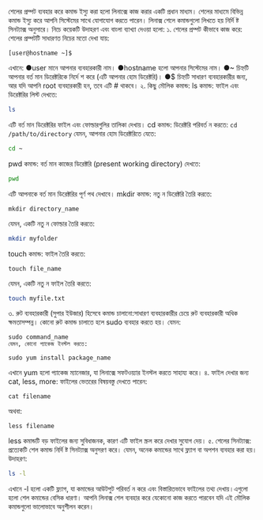 শেলের প্রম্পট ব্যবহার করে কমান্ড ইস্যু করা হলো লিনাক্সে কাজ করার একটি প্রধান মাধ্যম। শেলের মাধ্যমে বিভিন্ন
কমান্ড ইস্যু করে আপনি সিস্টেমের সাথে যোগাযোগ করতে পারেন। লিনাক্স শেলে কমান্ডগুলো লিখতে হয় নির্দি ষ্ট
সিনট্যাক্স অনুসারে।
নিচে কয়েকটি উদাহরণ এবং বাংলা ব্যাখ্যা দেওয়া হলো:
১. শেলের প্রম্পট কীভাবে কাজ করে:
শেলের প্রম্পটটি সাধারণত নিচের মতো দেখা যায়:
```
[user@hostname ~]$
```
এখানে:
●user মানে আপনার ব্যবহারকারী নাম।
●hostname হলো আপনার সিস্টেমের নাম।
●~ চিহ্নটি আপনার বর্ত মান ডিরেক্টরিকে নির্দে শ করে (এটি আপনার হোম ডিরেক্টরি)।
●$ চিহ্নটি সাধারণ ব্যবহারকারীর জন্য, আর যদি আপনি root ব্যবহারকারী হন, তবে এটি # থাকবে।
২. কিছু মৌলিক কমান্ড:
ls কমান্ড:
ফাইল এবং ডিরেক্টরির লিস্ট দেখতে:
```sh
ls
```
এটি বর্ত মান ডিরেক্টরির ফাইল এবং ফোল্ডারগুলির তালিকা দেখায়।
cd কমান্ড:
ডিরেক্টরি পরিবর্ত ন করতে:
``
cd /path/to/directory
``
যেমন, আপনার হোম ডিরেক্টরিতে যেতে:
```sh
cd ~
```
pwd কমান্ড:
বর্ত মান কাজের ডিরেক্টরি (present working directory) দেখতে:
```sh
pwd
```
এটি আপনাকে বর্ত মান ডিরেক্টরির পূর্ণ পথ দেখাবে।
mkdir কমান্ড:
নতু ন ডিরেক্টরি তৈরি করতে:
```
mkdir directory_name
```
যেমন, একটি নতু ন ফোল্ডার তৈরি করতে:
```sh
mkdir myfolder
```
touch কমান্ড:
ফাইল তৈরি করতে:
```
touch file_name
```
যেমন, একটি নতু ন ফাইল তৈরি করতে:
```sh
touch myfile.txt
```
৩. রুট ব্যবহারকারী (সুপার ইউজার) হিসেবে কমান্ড চালানো:সাধারণ ব্যবহারকারীর চেয়ে রুট ব্যবহারকারী অধিক ক্ষমতাসম্পন্ন। কোনো রুট কমান্ড চালাতে হলে sudo
ব্যবহার করতে হয়। যেমন:
```
sudo command_name
যেমন, কোনো প্যাকেজ ইনস্টল করতে:

sudo yum install package_name
```
এখানে yum হলো প্যাকেজ ম্যানেজার, যা লিনাক্সে সফটওয়্যার ইনস্টল করতে সাহায্য করে।
৪. ফাইল দেখার জন্য cat, less, more:
ফাইলের ভেতরের বিষয়বস্তু দেখতে পারেন:
```
cat filename
```
অথবা:
```
less filename
```
less কমান্ডটি বড় ফাইলের জন্য সুবিধাজনক, কারণ এটি ফাইল স্ক্রল করে দেখার সুযোগ দেয়।
৫. শেলের সিনট্যাক্স:
প্রত্যেকটি শেল কমান্ড নির্দি ষ্ট সিনট্যাক্স অনুসরণ করে। যেমন, অনেক কমান্ডের সাথে ফ্ল্যাগ বা অপশন ব্যবহার করা
হয়। উদাহরণ:
```sh
ls -l
```
এখানে -l হলো একটি ফ্ল্যাগ, যা কমান্ডের আউটপুট পরিবর্ত ন করে এবং বিস্তারিতভাবে ফাইলের তথ্য দেখায়।এগুলো হলো শেল কমান্ডের বেসিক ধারণা। আপনি লিনাক্স শেল ব্যবহার করে যেকোনো কাজ করতে পারবেন যদি
এই মৌলিক কমান্ডগুলো ভালোভাবে অনুশীলন করেন।
